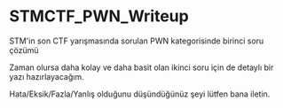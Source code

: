 # STMCTF_PWN_Writeup


STM'in son CTF yarışmasında sorulan PWN kategorisinde birinci soru çözümü

Zaman olursa daha kolay ve daha basit olan ikinci soru için de detaylı bir yazı hazırlayacağım.

Hata/Eksik/Fazla/Yanlış olduğunu düşündüğünüz şeyi lütfen bana iletin. 
